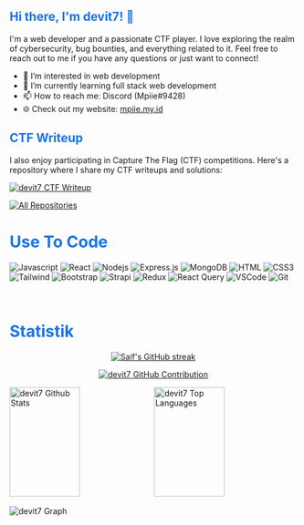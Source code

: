 ## <span style="color:#1A73E8">Hi there, I'm devit7! 👋</span>

I'm a web developer and a passionate CTF player. I love exploring the realm of cybersecurity, bug bounties, and everything related to it. Feel free to reach out to me if you have any questions or just want to connect!

- 👀 I’m interested in web development
- 🌱 I’m currently learning full stack web development
- 📫 How to reach me: Discord (Mpiie#9428)
- 🌐 Check out my website: [mpiie.my.id](https://mpiie.my.id)

## <span style="color:#1A73E8">CTF Writeup</span>
I also enjoy participating in Capture The Flag (CTF) competitions. Here's a repository where I share my CTF writeups and solutions:

[![devit7 CTF Writeup](https://github-readme-stats.vercel.app/api/pin/?username=devit7&repo=CTF-Writeup-Mpiie&border_color=1A73E8&bg_color=000000&title_color=1A73E8&text_color=FFFFFF&icon_color=1A73E8)](https://github.com/devit7/CTF-Writeup-Mpiie)

<p align="left">
  <a href="https://github.com/devit7?tab=repositories" target="_blank"><img alt="All Repositories" title="All Repositories" src="https://img.shields.io/badge/-All%20Repos-1A73E8?style=for-the-badge&logo=koding&logoColor=white"/></a>
</p>

# <span style="color:#1A73E8">Use To Code</span>

![Javascript](https://img.shields.io/badge/Javascript-F0DB4F?style=for-the-badge&labelColor=black&logo=javascript&logoColor=F0DB4F)
![React](https://img.shields.io/badge/-React-61DBFB?style=for-the-badge&labelColor=black&logo=react&logoColor=61DBFB)
![Nodejs](https://img.shields.io/badge/Nodejs-3C873A?style=for-the-badge&labelColor=black&logo=node.js&logoColor=3C873A)
![Express.js](https://img.shields.io/badge/Express.js-000000?style=for-the-badge&logo=express&logoColor=white)
![MongoDB](https://img.shields.io/badge/MongoDB-4EA94B?style=for-the-badge&logo=mongodb&logoColor=white)
![HTML](https://img.shields.io/badge/HTML5-E34F26?style=for-the-badge&logo=html5&logoColor=white)
![CSS3](https://img.shields.io/badge/CSS3-1572B6?style=for-the-badge&logo=css3&logoColor=white)
![Tailwind](https://img.shields.io/badge/Tailwind_CSS-092749?style=for-the-badge&logo=tailwindcss&logoColor=06B6D4&labelColor=000000)
![Bootstrap](https://img.shields.io/badge/Bootstrap-563D7C?style=for-the-badge&logo=bootstrap&logoColor=white)
![Strapi](https://img.shields.io/badge/strapi-2E7EEA?style=for-the-badge&logo=strapi&logoColor=white)
![Redux](https://img.shields.io/badge/Redux-593D88?style=for-the-badge&logo=redux&logoColor=white)
![React Query](https://img.shields.io/badge/-React_Query-FF4154?style=for-the-badge&logo=react%20query&logoColor=white)
![VSCode](https://img.shields.io/badge/Visual_Studio-0078d7?style=for-the-badge&logo=visual%20studio&logoColor=white)
![Git](https://img.shields.io/badge/Git-F05032?style=for-the-badge&logo=git&logoColor=white)

<br/>

# <span style="color:#1A73E8">Statistik</span>

<p align="center">
  <a href="https://github.com/devit7">
    <img src="https://github-readme-streak-stats.herokuapp.com/?user=devit7&theme=blueberry&border=1A73E8&background=000000" alt="Saif's GitHub streak"/>
  </a>
</p>

<p align="center">
  <a href="https://github.com/devit7">
    <img src="https://github-profile-summary-cards.vercel.app/api/cards/profile-details?username=devit7&theme=blueberry" alt="devit7 GitHub Contribution"/>
  </a>
</p>

<a> 
    <a href="https://github.com/devit7"><img alt="devit7 Github Stats" src="https://denvercoder1-github-readme-stats.vercel.app/api?username=devit7&show_icons=true&count_private=true&theme=blueberry&border_color=1A73E8&bg_color=000000&title_color=1A73E8&icon_color=1A73E8" height="192px" width="49.5%"/></a>
  <a href="https://github.com/devit7"><img alt="devit7 Top Languages" src="https://denvercoder1-github-readme-stats.vercel.app/api/top-langs/?username=devit7&langs_count=8&layout=compact&theme=blueberry&border_color=1A73E8&bg_color=000000&title_color=1A73E8&icon_color=1A73E8" height="192px" width="49.5%"/></a>
  <br/>
</a>


![devit7 Graph](https://github-readme-activity-graph.vercel.app/graph?username=devit7&custom_title=devit7%20GitHub%20Activity%20Graph&bg_color=000000&color=1A73E8&line=1A73E8&point=1A73E8&area_color=FFFFFF&title_color=1A73E8&area=true)
